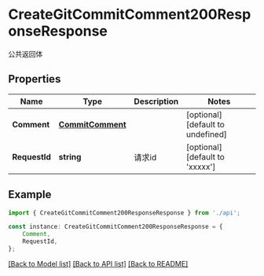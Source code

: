 # CreateGitCommitComment200ResponseResponse

公共返回体

## Properties

Name | Type | Description | Notes
------------ | ------------- | ------------- | -------------
**Comment** | [**CommitComment**](CommitComment.md) |  | [optional] [default to undefined]
**RequestId** | **string** | 请求id | [optional] [default to 'xxxxx']

## Example

```typescript
import { CreateGitCommitComment200ResponseResponse } from './api';

const instance: CreateGitCommitComment200ResponseResponse = {
    Comment,
    RequestId,
};
```

[[Back to Model list]](../README.md#documentation-for-models) [[Back to API list]](../README.md#documentation-for-api-endpoints) [[Back to README]](../README.md)

